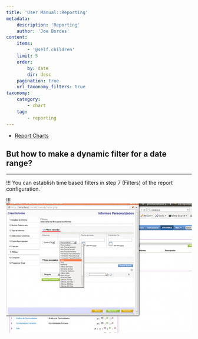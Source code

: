 ```yaml
---
title: 'User Manual::Reporting'
metadata:
    description: 'Reporting'
    author: 'Joe Bordes'
content:
    items:
        - '@self.children'
    limit: 5
    order:
        by: date
        dir: desc
    pagination: true
    url_taxonomy_filters: true
taxonomy:
    category:
        - chart
    tag:
        - reporting
---
```


- [Report Charts](/en/reporting/report_charts)

<div class="notices blue">
<h2>But how to make a dynamic filter for a date range?</h2>
<hr> </div>

!!! You can establish time based filters in step 7 (Filters) of the report configuration.


!!! ![](timebasedreportfilters.png?width=80%)
